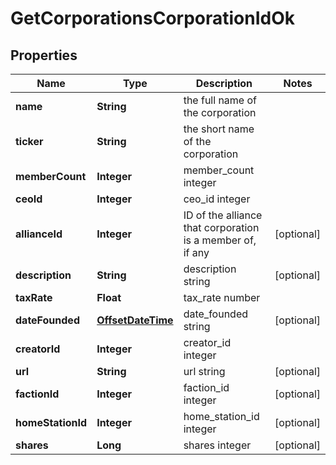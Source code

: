 
# GetCorporationsCorporationIdOk

## Properties
Name | Type | Description | Notes
------------ | ------------- | ------------- | -------------
**name** | **String** | the full name of the corporation | 
**ticker** | **String** | the short name of the corporation | 
**memberCount** | **Integer** | member_count integer | 
**ceoId** | **Integer** | ceo_id integer | 
**allianceId** | **Integer** | ID of the alliance that corporation is a member of, if any |  [optional]
**description** | **String** | description string |  [optional]
**taxRate** | **Float** | tax_rate number | 
**dateFounded** | [**OffsetDateTime**](OffsetDateTime.md) | date_founded string |  [optional]
**creatorId** | **Integer** | creator_id integer | 
**url** | **String** | url string |  [optional]
**factionId** | **Integer** | faction_id integer |  [optional]
**homeStationId** | **Integer** | home_station_id integer |  [optional]
**shares** | **Long** | shares integer |  [optional]



